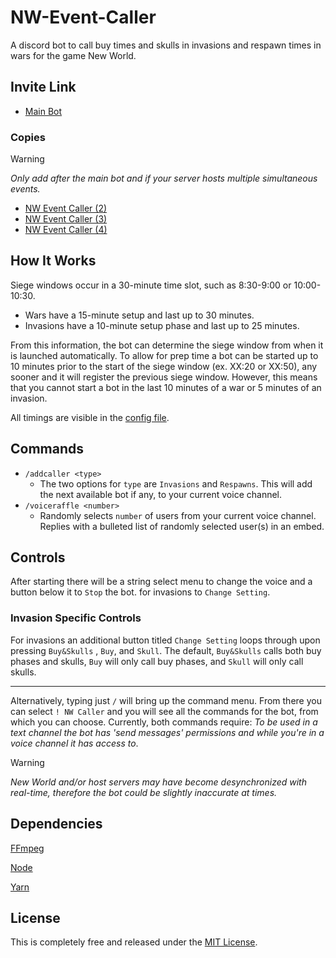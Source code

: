 # NW-Event-Caller

A discord bot to call buy times and skulls in invasions and respawn times in wars for the game New World.

## Invite Link

- [Main Bot](https://discord.com/oauth2/authorize?client_id=1171903368713744454)

### Copies 
> [!WARNING]
> *Only add after the main bot and if your server hosts multiple simultaneous events.*
- [NW Event Caller (2)](https://discord.com/oauth2/authorize?client_id=1173464789293469837)
- [NW Event Caller (3)](https://discord.com/oauth2/authorize?client_id=1173465231079522406)
- [NW Event Caller (4)](https://discord.com/oauth2/authorize?client_id=1337627489094340688)

## How It Works

Siege windows occur in a 30-minute time slot, such as 8:30-9:00 or 10:00-10:30.
- Wars have a 15-minute setup and last up to 30 minutes.
- Invasions have a 10-minute setup phase and last up to 25 minutes.

From this information, the bot can determine the siege window from when it is launched automatically. To allow for prep time a bot can be started up to 10 minutes prior to the start of the siege window (ex. XX:20 or XX:50), any sooner and it will register the previous siege window. However, this means that you cannot start a bot in the last 10 minutes of a war or 5 minutes of an invasion.

All timings are visible in the [config file](/src/config.js).

## Commands

- `/addcaller <type>`
  - The two options for `type` are `Invasions` and `Respawns`. This will add the next available bot if any, to your current voice channel. 
- `/voiceraffle <number>`
  - Randomly selects `number` of users from your current voice channel. Replies with a bulleted list of randomly selected user(s) in an embed.

## Controls

After starting there will be a string select menu to change the voice and a button below it to `Stop` the bot. for invasions to `Change Setting`. 

### Invasion Specific Controls
For invasions an additional button titled `Change Setting` loops through upon pressing `Buy&Skulls` , `Buy`, and `Skull`. The default, `Buy&Skulls` calls both buy phases and skulls, `Buy` will only call buy phases, and `Skull` will only call skulls.

--------------

Alternatively, typing just `/` will bring up the command menu. From there you can select `! NW Caller` and you will see all the commands for the bot, from which you can choose. Currently, both commands require: *To be used in a text channel the bot has 'send messages' permissions and while you're in a voice channel it has access to*.

> [!WARNING]
> *New World and/or host servers may have become desynchronized with real-time, therefore the bot could be slightly inaccurate at times.*

## Dependencies 

[FFmpeg](https://ffmpeg.org/)

[Node](https://nodejs.org/)

[Yarn](https://yarnpkg.com/)

## License

This is completely free and released under the [MIT License](/LICENSE).
